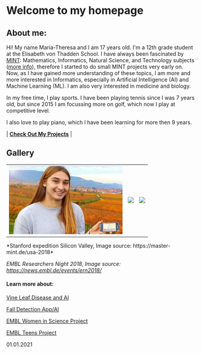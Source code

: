# Welcome to my homepage

## About me:
Hi! My name Maria-Theresa and I am 17 years old. I'm a 12th grade student at the Elisabeth von Thadden School. I have always been fascinated by [MINT](https://master-mint.de/): Mathematics, Informatics, Natural Science, and Technology subjects ([more info](https://de.wikipedia.org/wiki/MINT-F%C3%A4cher)), therefore I started to do small MINT projects very early on. Now, as I have gained more understanding of these topics, I am more and more interested in Informatics, especially in Artificial Intelligence (AI) and Machine Learning (ML). I am also very interested in medicine and biology. 

In my free time, I play sports. I have been playing tennis since I was 7 years old, but since 2015 I am focussing more on golf, which now I play at competitive level. 

  I also love to play piano, which I have been learning for more then 9 years.

| **[Check Out My Projects](./My_Projects.md)** |

## Gallery
<table>
  <th align="center"><img src="./Pictureofme.jpg" width="300"></th>
  <th><img src="https://master-mint.de/wp-content/uploads/2019/04/USA_2018_06.jpg" width="300" hight=auto></th>
  <th><img src="https://news.embl.de/wp-content/uploads/2018/11/IMG_7591-768x576.jpg" width="300" hight=auto></th>
</table>
*Stanford expedition Silicon Valley, Image source: https://master-mint.de/usa-2018*

*EMBL Researchers Night 2018, Image source: https://news.embl.de/events/ern2018/*

#### Learn more about:

[Vine Leaf Disease and AI](https://matheli.github.io/Vine-leaf-diseases-and-AI/)

[Fall Detection App/AI](https://matheli.github.io/Fall_Detection_App_AI/)

[EMBL Women in Science Project](https://malvikasharan.github.io/EMBL-Women-2019/)

[EMBL Teens Project](./EMBLTeensProject.md)

01.01.2021
